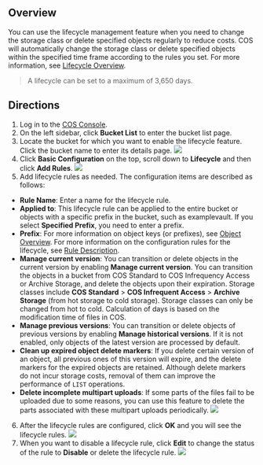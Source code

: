 ## Overview
You can use the lifecycle management feature when you need to change the storage class or delete specified objects regularly to reduce costs. COS will automatically change the storage class or delete specified objects within the specified time frame according to the rules you set. For more information, see [Lifecycle Overview](https://cloud.tencent.com/document/product/436/17028).

>A lifecycle can be set to a maximum of 3,650 days.

## Directions
1. Log in to the [COS Console](https://console.cloud.tencent.com/cos5).
2. On the left sidebar, click **Bucket List** to enter the bucket list page.
3. Locate the bucket for which you want to enable the lifecycle feature. Click the bucket name to enter its details page.
![](https://main.qcloudimg.com/raw/695c2f7e68ef417a9f1a0809fcd804fc.png)
4. Click **Basic Configuration** on the top, scroll down to **Lifecycle** and then click **Add Rules**.
![](https://main.qcloudimg.com/raw/3610ab8aaa27d8541d46cca70546388d.png)
5. Add lifecycle rules as needed. The configuration items are described as follows:
 - **Rule Name**: Enter a name for the lifecycle rule.
 - **Applied to**: This lifecycle rule can be applied to the entire bucket or objects with a specific prefix in the bucket, such as examplevault. If you select **Specified Prefix**, you need to enter a prefix.
 - **Prefix**: For more information on object keys (or prefixes), see [Object Overview](https://cloud.tencent.com/document/product/436/13324#.E7.9B.B8.E5.85.B3.E8.AF.B4.E6.98.8E). For more information on the configuration rules for the lifecycle, see [Rule Description](https://cloud.tencent.com/document/product/436/17029#.E8.A7.84.E5.88.99.E6.8F.8F.E8.BF.B0).
 - **Manage current version**: You can transition or delete objects in the current version by enabling **Manage current version**. You can transition the objects in a bucket from COS Standard to COS Infrequency Access or Archive Storage, and delete the objects upon their expiration.
 Storage classes include **COS Standard** > **COS Infrequent Access** > **Archive Storage** (from hot storage to cold storage). Storage classes can only be changed from hot to cold. Calculation of days is based on the modification time of files in COS.
 - **Manage previous versions**: You can transition or delete objects of previous versions by enabling **Manage historical versions**. If it is not enabled, only objects of the latest version are processed by default.
 - **Clean up expired object delete markers**: If you delete certain version of an object, all previous ones of this version will expire, and the delete markers for the expired objects are retained. Although delete markers do not incur storage costs, removal of them can improve the performance of `LIST` operations.
  - **Delete incomplete multipart uploads**: If some parts of the files fail to be uploaded due to some reasons, you can use this feature to delete the parts associated with these multipart uploads periodically.
![](https://main.qcloudimg.com/raw/ee7d6f5683018d39605ac4bbc471eab2.png)
6. After the lifecycle rules are configured, click **OK** and you will see the lifecycle rules.
![](https://main.qcloudimg.com/raw/0f3e245ff4626a65afa5c43984b17226.png)
7. When you want to disable a lifecycle rule, click **Edit** to change the status of the rule to **Disable** or delete the lifecycle rule.
![](https://main.qcloudimg.com/raw/6034fc8c38a95c077b78628748ed2248.png)
